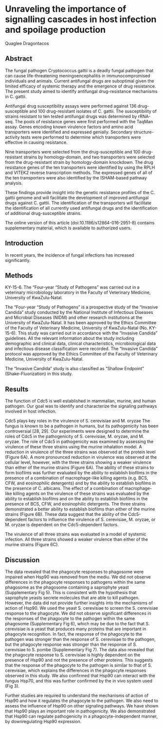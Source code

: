 # Unraveling the importance of signalling cascades in host infection and spoilage production
Quaglee Dragontacos


## Abstract
The fungal pathogen Cryptococcus gattii is a deadly fungal pathogen that can cause life-threatening meningoencephalitis in immunocompromised individuals and animals. Current antifungal drugs are suboptimal given the limited efficacy of systemic therapy and the emergence of drug resistance. The present study aimed to identify antifungal drug-resistance mechanisms in C. gattii.

Antifungal drug susceptibility assays were performed against 136 drug-susceptible and 100 drug-resistant isolates of C. gattii. The susceptibility of strains resistant to ten tested antifungal drugs was determined by rRNA-seq. The pools of resistance genes were first performed with the TaqMan assay. Genes encoding known virulence factors and amino acid transporters were identified and expressed genially. Secondary structure-activity tests were performed to determine which transporters were effective in causing resistance.

Nine transporters were selected from the drug-susceptible and 100 drug-resistant strains by homology-domain, and two transporters were selected from the drug-resistant strain by homology-domain knockdown. The drug resistance genes of the ten transporters were identified by using the RPLH and VITEK2 reverse transcription methods. The expressed genes of all of the ten transporters were also identified by the ISHAM-based pathway analysis.

These findings provide insight into the genetic resistance profiles of the C. gattii genome and will facilitate the development of improved antifungal drugs against C. gattii. The identification of the transporters will facilitate the identification of all currently used antifungal drugs and the identification of additional drug-susceptible strains.

The online version of this article (doi:10.1186/s12864-016-2951-8) contains supplementary material, which is available to authorized users.


## Introduction
In recent years, the incidence of fungal infections has increased significantly.


## Methods
KY-15-6. The “Four-year “Study of Pathogens” was carried out in a veterinary microbiology laboratory in the Faculty of Veterinary Medicine, University of KwaZulu-Natal.

The “Four-year “Study of Pathogens” is a prospective study of the “Invasive Candida” study conducted by the National Institute of Infectious Diseases and Microbial Diseases (NIDM) and other research institutions at the University of KwaZulu-Natal. It has been approved by the Ethics Committee of the Faculty of Veterinary Medicine, University of KwaZulu-Natal (No. KY-15-6). This study was carried out in accordance with the “Invasive Candida” guidelines. All the relevant information about the study including demographic and clinical data, clinical characteristics, microbiological data and infectious disease classification were recorded. The “Invasive Candida” protocol was approved by the Ethics Committee of the Faculty of Veterinary Medicine, University of KwaZulu-Natal.

The “Invasive Candida” study is also classified as “Shallow Endpoint” (Shake-Fluorization) in this study.


## Results
The function of Cdc5 is well established in mammalian, murine, and human pathogen. Our goal was to identify and characterize the signaling pathways involved in host infection.

Cdc5 plays key roles in the virulence of S. cerevisiae and M. oryzae
The fungus is known to be a pathogen in humans, but its pathogenicity has been controversial [28, 29]. Our experiments were designed to determine the roles of Cdc5 in the pathogenicity of S. cerevisiae, M. oryzae, and M. oryzae. The role of Cdc5 in pathogenicity was examined by assessing the virulence of these three strains using the murine inhalation model. A reduction in virulence of the three strains was observed at the protein level (Figure 6A). A more pronounced reduction in virulence was observed at the cellular level, however, with the three strains showing a weaker virulence than either of the murine strains (Figure 6A). The ability of these strains to form biofilms was further evaluated by the ability to establish biofilms in the presence of a combination of macrophage-like killing agents (e.g. BCS, CFW, and eosinophilic detergents) and by the ability to establish biofilms in the presence of C. albicans. The effect of a combination of macrophage-like killing agents on the virulence of these strains was evaluated by the ability to establish biofilms and on the ability to establish biofilms in the presence of BCS, CFW, and eosinophilic detergents. The three strains demonstrated a better ability to establish biofilms than either of the murine strains (Figure 6B). These data suggest that the ability of the Cdc5-dependent factors to influence the virulence of S. cerevisiae, M. oryzae, or M. oryzae is dependent on the Cdc5-dependent factors.

The virulence of all three strains was evaluated in a model of systemic infection. All three strains showed a weaker virulence than either of the murine strains (Figure 6C).


## Discussion
The data revealed that the phagocyte responses to phagosome were impaired when Hsp90 was removed from the mediu. We did not observe differences in the phagocyte responses to pathogens within the same phagosome as the phagosome containing a saprophyte yeast (Supplementary Fig 5). This is consistent with the hypothesis that saprophyte yeasts secrete molecules that are able to kill pathogen. However, the data did not provide further insights into the mechanisms of action of Hsp90. We used the yeast S. cerevisiae to screen the S. cerevisiae response to the phagocyte. We did not observe significant differences in the responses of the phagocyte to the pathogen within the same phagosome (Supplementary Fig 6), which may be due to the fact that S. cerevisiae is a yeast that produces many proteins that are important in phagocyte recognition. In fact, the response of the phagocyte to the pathogen was stronger than the response of S. cerevisiae to the pathogen, but the phagocyte response was stronger than the response of S. cerevisiae to S. pombe (Supplementary Fig 7). The data also revealed that the phagocyte response to S. cerevisiae is highly dependent on the presence of Hsp90 and not the presence of other proteins. This suggests that the response of the phagocyte to the pathogen is similar to that of S. cerevisiae, which explains the differences in the phagocyte responses observed in this study. We also confirmed that Hsp90 can interact with the fungus Hsp70, and this was further confirmed by the in vivo system used (Fig 3).

Further studies are required to understand the mechanisms of action of Hsp90 and how it regulates the phagocyte to the pathogen. We also need to assess the influence of Hsp90 on other signaling pathways. We have shown that Hsp90 plays an important role in pathogenicity. We also demonstrated that Hsp90 can regulate pathogenicity in a phagocyte-independent manner, by downregulating Hsp90 expression.
